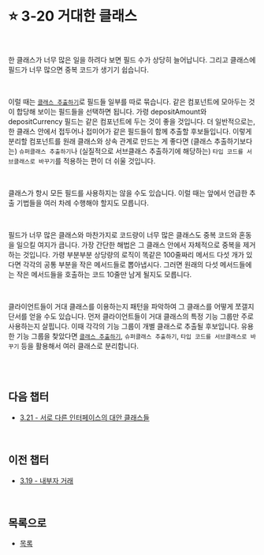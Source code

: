 # :star: 3-20 거대한 클래스

<br>

한 클래스가 너무 많은 일을 하려다 보면 필드 수가 상당히 늘어납니다. 그리고 클래스에 필드가 너무 많으면 중복 코드가 생기기 쉽습니다.

<br>

이럴 때는 [`클래스 추출하기`](https://github.com/Esoolgnah/Summary_of_Refactoring_2nd_Edition/blob/main/Notes/07_캡슐화/07_05_클래스_추출하기.md)로 필드들 일부를 따로 묶습니다. 같은 컴포넌트에 모아두는 것이 합당해 보이는 필드들을 선택하면 됩니다. 가령 depositAmount와 depositCurrency 필드는 같은 컴포넌트에 두는 것이 좋을 것입니다. 더 일반적으로는, 한 클래스 안에서 접두어나 접미어가 같은 필드들이 함께 추출할 후보들입니다. 이렇게 분리할 컴포넌트를 원래 클래스와 상속 관계로 만드는 게 좋다면 (클래스 추출하기보다는) `슈퍼클래스 추출하기`나 (실질적으로 서브클래스 추출하기에 해당하는) `타입 코드를 서브클래스로 바꾸기`를 적용하는 편이 더 쉬울 것입니다.

<br>

클래스가 항시 모든 필드를 사용하지는 않을 수도 있습니다. 이럴 때는 앞에서 언급한 추출 기법들을 여러 차례 수행해야 할지도 모릅니다.

<br>

필드가 너무 많은 클래스와 마찬가지로 코드량이 너무 많은 클래스도 중복 코드와 혼동을 일으킬 여지가 큽니다. 가장 간단한 해법은 그 클래스 안에서 자체적으로 중복을 제거하는 것입니다. 가령 부분부분 상당량의 로직이 똑같은 100줄짜리 메서드 다섯 개가 있다면 각각의 공통 부분을 작은 메서드들로 뽑아냅시다. 그러면 원래의 다섯 메서드들에는 작은 메서드들을 호출하는 코드 10줄만 남게 될지도 모릅니다.

<br>

클라이언트들이 거대 클래스를 이용하는지 패턴을 파악하여 그 클래스를 어떻게 쪼갤지 단서를 얻을 수도 있습니다. 먼저 클라이언트들이 거대 클래스의 특정 기능 그룹만 주로 사용하는지 살핍니다. 이때 각각의 기능 그룹이 개별 클래스로 추출될 후보입니다. 유용한 기능 그룹을 찾았다면 [`클래스 추출하기`](https://github.com/Esoolgnah/Summary_of_Refactoring_2nd_Edition/blob/main/Notes/07_캡슐화/07_05_클래스_추출하기.md), `슈퍼클래스 추출하기`, `타입 코드를 서브클래스로 바꾸기` 등을 활용해서 여러 클래스로 분리합니다.

<br>

<br>

## 다음 챕터

- [3.21 - 서로 다른 인터페이스의 대안 클래스들](https://github.com/Esoolgnah/Summary_of_Refactoring_2nd_Edition/blob/main/Notes/03_코드에서_나는_악취/03_21_서로_다른_인터페이스의_대안_클래스들.md)

<br>

## 이전 챕터

- [3.19 - 내부자 거래](https://github.com/Esoolgnah/Summary_of_Refactoring_2nd_Edition/blob/main/Notes/03_코드에서_나는_악취/03_19_내부자_거래.md)

<br>

## 목록으로

- [목록](https://github.com/Esoolgnah/Summary_of_Refactoring_2nd_Edition/blob/main/Notes/03_코드에서_나는_악취/03_00_코드에서_나는_악취.md)
